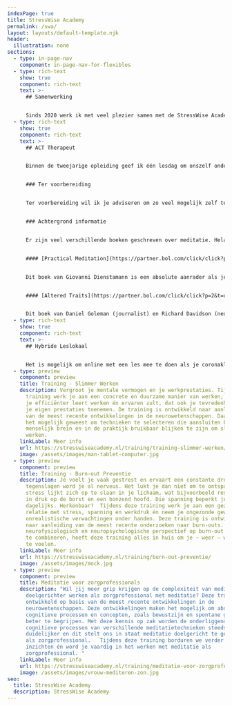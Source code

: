 ```yaml
---
indexPage: true
title: StressWise Academy
permalink: /swa/
layout: layouts/default-template.njk
header:
  illustration: none
sections:
  - type: in-page-nav
    component: in-page-nav-for-flexibles
  - type: rich-text
    show: true
    component: rich-text
    text: >-
      ## Samenwerking


      Sinds 2020 werk ik met veel plezier samen met de StressWise Academy. Ik geef regelmatig lessen binnen de tweejarige ACT-therapeutenopleiding als gastdocent over de werking van het menselijk brein tijdens meditatie-oefeningen en andere interventies. Daarnaast bied ik recent verschillende drie-daagse trainingen aan, namelijk Slimmer Werken, Burn-out Preventie én Meditatie voor zorgprofessionals.
  - type: rich-text
    show: true
    component: rich-text
    text: >-
      ## ACT Therapeut


      Binnen de tweejarige opleiding geef ik één lesdag om onszelf onder te dompelen in de wereld van de meditatie. Meditatie en Mindfulness heeft een prominente positie in ACT en andere therapieën. Tijdens de lesdag zullen we actief oefenen met verschillende meditatievormen en bekijken we de huidige wetenschappelijke kennis van meditatie en mindfulness. 


      ### Ter voorbereiding


      Ter voorbereiding wil ik je adviseren om zo veel mogelijk zelf te mediteren. Hoe meer meditatie-ervaring je hebt, hoe meer je uit deze lesdag zal halen. Weet je niet goed waar je moet beginnen, begin dan met het gebruik van een meditatieapp. Inmiddels stikt het van de meditatieapps, zoals Headspace en Calm. Ikzelf vind de nieuwere app, [Petit Bambou](https://www.petitbambou.com/nl), een erg prettige Nederlandstalige app om mee te beginnen. 


      ### Achtergrond informatie


      Er zijn veel verschillende boeken geschreven over meditatie. Helaas zitten er ook veel boeken tussen die de plank misslaan of zelfs incorrecte informatie verspreiden. Veel populaire meditatieboeken overdrijven de werking van meditatie en citeren onderzoeksresultaten die niet gereproduceerd kunnen worden. Er zijn twee boeken waar ik jullie op wil wijzen. 


      #### [Practical Meditation](https://partner.bol.com/click/click?p=2&t=url&s=1072144&f=TXL&url=https%3A%2F%2Fwww.bol.com%2Fnl%2Fnl%2Ff%2Fpractical-meditation%2F9200000084329858%2F&name=Practical%20Meditation%2C%20Giovanni%20Dienstmann)


      Dit boek van Giovanni Dienstamann is een absolute aanrader als je meditatie actief wil inzetten als zorgprofessional. Giovanni is in staat geweest een compact boek te schrijven en je kort kennis te laten maken met allerlei verschillende meditatiestromingen en oefeningen. Dit boek is een perfecte inspiratiebron als je zelf meditatie-oefeningen wil gaan ontwikkelen. 


      #### [Altered Traits](https://partner.bol.com/click/click?p=2&t=url&s=1072144&f=TXL&url=https%3A%2F%2Fwww.bol.com%2Fnl%2Fnl%2Ff%2Faltered-traits%2F9200000074437562%2F&name=Altered%20Traits)


      Dit boek van Daniel Goleman (journalist) en Richard Davidson (neurowetenschapper) is het boek als je jezelf wil verdiepen in de wetenschappelijke onderbouwde werking van meditatie. Ook al hebben Daniel en Richard een prachtig toegankelijk boek geschreven, het blijft een samenvatting van 20 jaar wetenschappelijk onderzoek naar meditatie.
  - type: rich-text
    show: true
    component: rich-text
    text: >-
      ## Hybride Leslokaal


      Het is mogelijk om online met een les mee te doen als je coronaklachten hebt. StressWise Academy heeft een hybride leslokaal waardoor je vanuit huis volwaardig mee kunt doen met de groep. In ons lokaal hangen grote schermen met luidsprekers waardoor je goed bent te zien en te horen voor je medestudenten. In het lokaal hangen camera’s en microfoons, zodat jij thuis goed kan zien en horen wat er gebeurt. Door professionele software kun je ook volwaardig deelnemen als de groep wordt opgedeeld in kleinere groepjes om te oefenen. Deze innovaties zijn natuurlijk geweldig in tijden van corona, maar ook als je niet aanwezig kunt zijn door ziekte of vakantie is het een uitkomst. Zo hoef je nooit meer een les te missen. Lees hieronder verder om snel een indruk te krijgen van onze cursussen of krijg antwoord op je vragen via onderstaande opties.
  - type: preview
    component: preview
    title: Training - Slimmer Werken
    description: Vergroot je mentale vermogen en je werkprestaties. Tijdens deze
      training werk je aan een concrete en duurzame manier van werken, waardoor
      je efficiënter leert werken én ervaren zult, dat ook je tevredenheid over
      je eigen prestaties toenemen. De training is ontwikkeld naar aanleiding
      van de meest recente ontwikkelingen in de neurowetenschappen. Daardoor is
      het mogelijk geweest om technieken te selecteren die aansluiten bij het
      menselijk brein en in de praktijk bruikbaar blijken te zijn om slimmer te
      werken.
    linkLabel: Meer info
    url: https://stresswiseacademy.nl/training/training-slimmer-werken/
    image: /assets/images/man-tablet-computer.jpg
  - type: preview
    component: preview
    title: Training - Burn-out Preventie
    description: Je voelt je vaak gestrest en ervaart een constante druk. Bij kleine
      tegenslagen word je al nerveus. Het lukt je dan niet om te ontspannen. De
      stress lijkt zich op te slaan in je lichaam, wat bijvoorbeeld resulteert
      in druk op de borst en een bonzend hoofd. Die spanning beperkt je
      dagelijks. Herkenbaar?  Tijdens deze training werk je aan een gezonde
      relatie met stress, spanning en werkdruk én neem je ongezonde gewoontes en
      onrealistische verwachtingen onder handen. Deze training is ontwikkeld
      naar aanleiding van de meest recente onderzoeken naar burn-outs. Door een
      neurofysiologisch en neuropsychologische perspectief op burn-out en stress
      te combineren, heeft deze training alles in huis om je – weer – weerbaar
      te voelen.
    linkLabel: Meer info
    url: https://stresswiseacademy.nl/training/burn-out-preventie/
    image: /assets/images/mock.jpg
  - type: preview
    component: preview
    title: Meditatie voor zorgprofessionals
    description: "Wil jij meer grip krijgen op de complexiteit van meditatie en
      doelgerichter werken als zorgprofessional met meditatie? Deze training is
      ontwikkeld op basis van de meest recente ontwikkelingen in de
      neurowetenschappen. Deze ontwikkelingen maken het mogelijk om abstracte
      cognitieve processen en concepten, zoals bewustzijn en spontane gedachten,
      beter te begrijpen. Met deze kennis op zak worden de onderliggende
      cognitieve processen van verschillende meditatietechnieken steeds
      duidelijker en dit stelt ons in staat meditatie doelgericht te gebruiken
      als zorgprofessional.   Tijdens deze training borduren we verder op deze
      inzichten én word je vaardig in het werken met meditatie als
      zorgprofessional. "
    linkLabel: Meer info
    url: https://stresswiseacademy.nl/training/meditatie-voor-zorgprofessionals/
    image: /assets/images/vrouw-mediteren-zon.jpg
seo:
  title: StressWise Academy
  description: StressWise Academy
---
```

